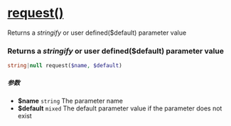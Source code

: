 [request()](http://twinh.github.com/widget/api/request)
=======================================================

Returns a *stringify* or user defined($default) parameter value

### Returns a *stringify* or user defined($default) parameter value
```php
string|null request($name, $default)
```

##### 参数
* **$name** `string` The parameter name
* **$default** `mixed` The default parameter value if the parameter does not exist


